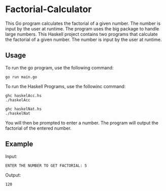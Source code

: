 # Factorial-Calculator
This Go program calculates the factorial of a given number. The number is input by the user at runtime. The program uses the big package to handle large numbers.
This Haskell project contains two programs that calculate the factorial of a given number. The number is input by the user at runtime.
## Usage
To run the go program, use the following command:
```
go run main.go
```
To run the Haskell Programs, use the followinc command:
```
ghc haskelAcc.hs
./haskelAcc
```
```
ghc haskelNat.hs
./haskelNat
```
You will then be prompted to enter a number. The program will output the factorial of the entered number.

## Example
Input:
```
ENTER THE NUMBER TO GET FACTORIAL: 5
```
Output:
```
120
```
